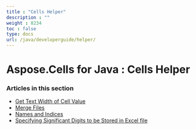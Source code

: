 ```yaml
---
title : "Cells Helper" 
description : "" 
weight : 8234 
toc : false
type: docs
url: /java/developerguide/helper/
---
```


# Aspose.Cells for Java : Cells Helper


### Articles in this section

*    [Get Text Width of Cell Value](https://docs2.aspose.com/cells/java/developerguide/helper/get+text+width+of+cell+value/)    
*    [Merge Files](https://docs2.aspose.com/cells/java/developerguide/helper/merge+files/)    
*    [Names and Indices](https://docs2.aspose.com/cells/java/developerguide/helper/names+and+indices/)    
*    [Specifying Significant Digits to be Stored in Excel file](https://docs2.aspose.com/cells/java/developerguide/helper/specifying+significant+digits+to+be+stored+in+excel+file/)    

           

